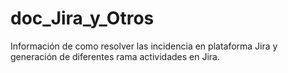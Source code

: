 # doc_Jira_y_Otros
Información de como resolver las incidencia en plataforma Jira y generación de diferentes rama actividades en Jira.
